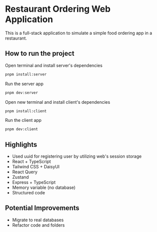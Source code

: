 # Restaurant Ordering Web Application

This is a full-stack application to simulate a simple food ordering app in a restaurant.

## How to run the project

Open terminal and install server's dependencies

```bash
pnpm install:server
```

Run the server app

```bash
pnpm dev:server
```

Open new terminal and install client's dependencies

```bash
pnpm install:client
```

Run the client app

```bash
pnpm dev:client
```

## Highlights

- Used uuid for registering user by utilizing web's session storage
- React + TypeScript
- Tailwind CSS + DaisyUI
- React Query
- Zustand
- Express + TypeScript
- Memory variable (no database)
- Structured code

## Potential Improvements

- Migrate to real databases
- Refactor code and folders
